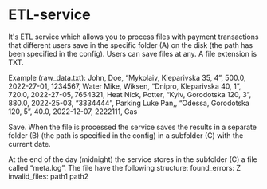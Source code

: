 # ETL-service
It's ETL service which allows you to process files with payment transactions that different users save in the specific folder (A) on the disk 
(the path has been specified in the config). Users can save files at any. A file extension is TXT.

Example (raw_data.txt):
John, Doe, “Mykolaiv, Kleparivska 35, 4”,  500.0, 2022-27-01, 1234567, Water
Mike, Wiksen, “Dnipro, Kleparivska 40, 1”,  720.0, 2022-27-05, 7654321, Heat
Nick, Potter, “Kyiv, Gorodotska 120, 3”,  880.0, 2022-25-03, “3334444”, Parking
Luke Pan,, “Odessa, Gorodotska 120, 5”,  40.0, 2022-12-07, 2222111, Gas

Save. When the file is processed the service saves the results in a separate folder (B) (the path is specified in the config) in a subfolder (C) with the current date.

At the end of the day (midnight) the service stores in the subfolder (C) a file called “meta.log”. The file have the following structure:
found_errors: Z
invalid_files: 
path1
path2
